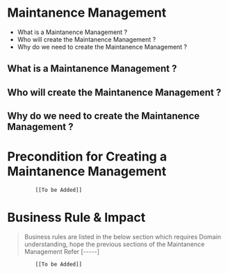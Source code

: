 # Maintanence Management

* What is a Maintanence Management ?
* Who will create the Maintanence Management ?
* Why do we need to create the Maintanence Management ? 

## What is a Maintanence Management ?

## Who will create the Maintanence Management ?

## Why do we need to create the Maintanence Management ?

# Precondition for Creating a Maintanence Management



             [[To be Added]]
 




# Business Rule & Impact 

> Business rules are listed in the below section which requires Domain understanding, hope the previous sections of the Maintanence Management Refer [-----]


             [[To be Added]]
 


